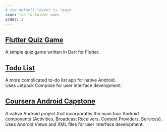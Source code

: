```yaml
---
# the default layout is 'page'
icon: fas fa-folder-open
order: 2
---
```


## [Flutter Quiz Game](/posts/flutter-quiz/)

A simple quiz game written in Dart for Flutter.
## [Todo List](/posts/android-todo/)
A more complicated to-do list app for native Android.<br>
Uses Jetpack Compose for user interface development.
## [Coursera Android Capstone](/posts/capstone)
A native Android project that incorporates the main four Android components (Activities, Broadcast Receivers, Content Providers, Services).<br>
Uses Android Views and XML files for user interface development.